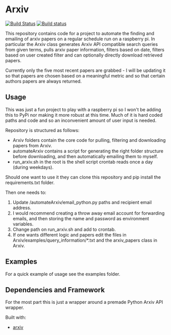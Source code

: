# Arxiv
[![Build Status](https://travis-ci.com/GarrettWilliams/Arxiv.svg?token=B2hCyDjpt2bTTR7kwpVL&branch=master)](https://travis-ci.com/GarrettWilliams/Arxiv) [![Build status](https://ci.appveyor.com/api/projects/status/no3hnrib1gnq3cbx?svg=true)](https://ci.appveyor.com/project/GarrettWilliams/arxiv)


This repository contains code for a project to automate the finding and emailing of arxiv papers on a regular schedule run on a raspberry pi. In particular the Arxiv class generates Arxiv API compatible search queries from given terms, pulls arxiv paper information, filters based on date, filters based on user created filter and can optionally directly download retrieved papers. 

Currently only the five most recent papers are grabbed - I will be updating it so that papers are chosen based on a meaningful metric and so that certain authors papers are always returned. 

## Usage
This was just a fun project to play with a raspberry pi so I won't be adding this to PyPi nor making it more robust at this time. Much of it is hard coded paths and code and so an inconvenient amount of user input is needed.

Repository is structured as follows:
* Arxiv folders contain the core code for pulling, filtering and downloading papers from Arxiv. 
* automateArxiv contains a script for generating the right folder structure before downloading, and then automatically emailing them to myself. 
* run_arxiv.sh in the root is the shell script crontab reads once a day (during weekdays). 

Should one want to use it they can clone this repository and pip install the requirements.txt folder.

Then one needs to:
<ol>
  <li> Update /automateArxiv/email_python.py paths and recipient email address. </li>
  <li> I would recommend creating a throw away email account for forwarding emails, and then storing the name and password as environment variables.</li>
  <li> Change path on run_arxiv.sh and add to crontab.</li>
  <li> If one wants different logic and papers edit the files in Arxiv/examples/query_information/*.txt and the arxiv_papers class in Arxiv.</li>
</ol>

## Examples
For a quick example of usage see the examples folder. 

## Dependencies and Framework
For the most part this is just a wrapper around a premade Python Arxiv API wrapper.

Built with:
* [arxiv](https://github.com/lukasschwab/arxiv.py)
